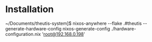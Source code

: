 # Installation

~/Documents/theutis-system]$ nixos-anywhere --flake .#theutis --generate-hardware-config nixos-generate-config ./hardware-configuration.nix 'root@192.168.0.198'
